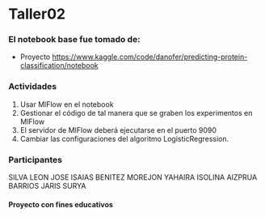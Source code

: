# Taller02
### El notebook base fue tomado de:

* Proyecto https://www.kaggle.com/code/danofer/predicting-protein-classification/notebook

### Actividades
1. Usar MlFlow en el notebook
2. Gestionar el código de tal manera que se graben los experimentos en MlFlow
3. El servidor de MlFlow deberá ejecutarse en el puerto 9090
4. Cambiar las configuraciones del algoritmo LogisticRegression.


### Participantes
SILVA LEON JOSE ISAIAS
BENITEZ MOREJON YAHAIRA ISOLINA
AIZPRUA BARRIOS JARIS SURYA

#### Proyecto con fines educativos
